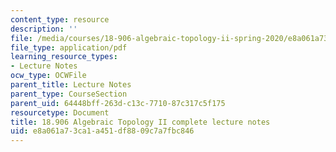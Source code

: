 ```yaml
---
content_type: resource
description: ''
file: /media/courses/18-906-algebraic-topology-ii-spring-2020/e8a061a73ca1a451df8809c7a7fbc846_MIT18_906S20_notes.pdf
file_type: application/pdf
learning_resource_types:
- Lecture Notes
ocw_type: OCWFile
parent_title: Lecture Notes
parent_type: CourseSection
parent_uid: 64448bff-263d-c13c-7710-87c317c5f175
resourcetype: Document
title: 18.906 Algebraic Topology II complete lecture notes
uid: e8a061a7-3ca1-a451-df88-09c7a7fbc846
---
```


